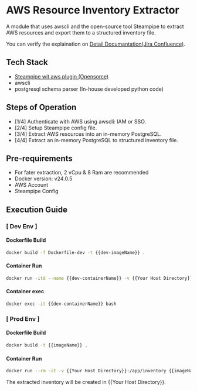 # AWS Resource Inventory Extractor 

A module that uses awscli and the open-source tool Steampipe to extract AWS resources and export them to a structured inventory file.

You can verify the explaination on [Detail Documantation(Jira Confluence)](https://hanwhavision.atlassian.net/wiki/x/T4KKK).

## Tech Stack
- [Steampipe wit aws plugin (Opensorce)](https://hub.steampipe.io/plugins/turbot/aws)
- awscli
- postgresql schema parser (In-house developed python code)

## Steps of Operation
- [1/4] Authenticate with AWS using awscli: IAM or SSO.
- [2/4] Setup Steampipe config file.
- [3/4] Extract AWS resources into an in-memory PostgreSQL.
- [4/4] Extract an in-memory PostgreSQL to structured inventory file.

## Pre-requirements
- For fater extraction, 2 vCpu & 8 Ram are recommended
- Docker version: v24.0.5
- AWS Account
- Steampipe Config

## Execution Guide
### [ Dev Env ]
#### Dockerfile Build
```bash
docker build -f Dockerfile-dev -t {{dev-imageName}} .
```
#### Container Run
```bash
docker run -itd --name {{dev-containerName}} -v {{Your Host Directory}}:/app/inventory {{dev-imageName}}
```
#### Container exec
```bash
docker exec -it {{dev-containerName}} bash
```

### [ Prod Env ]
#### Dockerfile Build
```bash
docker build -t {{imageName}} .
```
#### Container Run
```bash
docker run --rm -it -v {{Your Host Directory}}:/app/inventory {{imageName}} sh extract_inventory.sh
```

The extracted inventory will be created in {{Your Host Directory}}.
